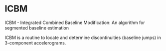 # ICBM
ICBM - Integrated Combined Baseline Modification: An algorithm for segmented baseline estimation

ICBM is a routine to locate and determine discontinuities (baseline jumps) in 3-component accelerograms.
